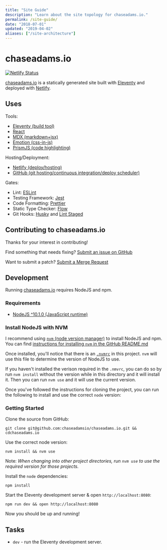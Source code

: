 ```yaml
---
title: "Site Guide"
description: "Learn about the site topology for chaseadams.io."
permalink: /site-guide/
date: "2018-07-01"
updated: "2019-04-02"
aliases: ["/site-architecture"]
---
```


# chaseadams.io

[![Netlify Status](https://api.netlify.com/api/v1/badges/fc1a29b4-b583-4ed0-9771-9ef2bb285a6b/deploy-status)](https://app.netlify.com/sites/chaseadams.io/deploys)

[chaseadams.io](https://chaseadams.io) is a statically generated site built with [Eleventy](https://www.11ty.dev/) and deployed with [Netlify](https://netlify.com).

## Uses

Tools:

- [Eleventy (build tool)](https://www.11ty.dev/)
- [React](https://reactjs.org/)
- [MDX (markdown+jsx)](https://mdxjs.com/)
- [Emotion (css-in-js)](https://emotion.sh/)
- [PrismJS (code highlighting)](https://prismjs.com/)

Hosting/Deployment:

- [Netlify (deploy/hosting)](https://www.netlify.com/)
- [GitHub (git hosting/continuous integration/deploy scheduler)](https://github.com/)

Gates:

- Lint: [ESLint](https://eslint.org/)
- Testing Framework: [Jest](https://jestjs.io/)
- Code Formatting: [Prettier](https://prettier.io/)
- Static Type Checker: [Flow](http://flow.org/)
- Git Hooks: [Husky](https://github.com/typicode/husky) and [Lint Staged](https://github.com/okonet/lint-staged)

## Contributing to chaseadams.io

Thanks for your interest in contributing!

Find something that needs fixing? [Submit an issue on GitHub](https://github.com/chaseadamsio/chaseadams.io/issues)

Want to submit a patch? [Submit a Merge Request](https://github.com/chaseadamsio/chaseadams.io/merge_requests)

## Development

Running [chaseadams.io](https://chaseadams.io) requires NodeJS and npm.

### Requirements

- [NodeJS ^10.1.0 (JavaScript runtime)](https://nodejs.org/en/)

### Install NodeJS with NVM

I recommend using [`nvm` (node version manager)](https://github.com/creationix/nvm) to install NodeJS and npm. You can find [instructions for installing `nvm` in the GitHub README.md](https://github.com/creationix/nvm#install--update-script)

Once installed, you'll notice that there is an [`.nvmrc`](/.nvmrc) in this project. `nvm` will use this file to determine the version of NodeJS to use.

If you haven't installed the verison required in the `.nmvrc`, you can do so by run `nvm install` without the version while in this directory and it will install it. Then you can run `nvm use` and it will use the current version.

Once you've followed the instructions for cloning the project, you can run the following to install and use the correct `node` version:


### Getting Started

Clone the source from GitHub:

```shell
git clone git@github.com:chaseadamsio/chaseadams.io.git && cdchaseadams.io
```

Use the correct node version:

```shell
nvm install && nvm use
```

Note: _When changing into other project directories, run `nvm use` to use the required version for those projects._

Install the `node` dependencies:

```shell
npm install
```

Start the Eleventy development server & open `http://localhost:8080`:

```shell
npm run dev && open http://localhost:8080
```

Now you should be up and running!

## Tasks

- `dev` - run the Eleventy development server.

